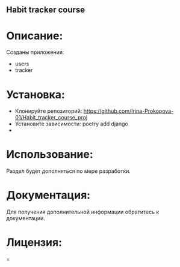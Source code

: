 ## Habit tracker course

# Описание:
Созданы приложения:
* users
* tracker

# Установка:

* Клонируйте репозиторий:
https://github.com/Irina-Prokopova-01/Habit_tracker_course_proj
* Установите зависимости:
poetry add django
* 
# Использование:

Раздел будет дополняться по мере разработки.

# Документация:

Для получения дополнительной информации обратитесь к документации.

# Лицензия:
=